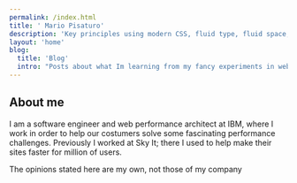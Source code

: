 ```yaml
---
permalink: /index.html
title: ' Mario Pisaturo'
description: 'Key principles using modern CSS, fluid type, fluid space, flexible layout and progressive enhancement will help you to build better front-ends that work for everyone.'
layout: 'home'
blog:
  title: 'Blog'
  intro: "Posts about what Im learning from my fancy experiments in web development, ⚠️ not tutorials ⚠️"
---
```


## About me

I am a software engineer and web performance architect at IBM, where I work in order to help our costumers solve some fascinating performance challenges.
Previously I worked at Sky It; there I used to help make their sites faster for million of users.

The opinions stated here are my own, not those of my company